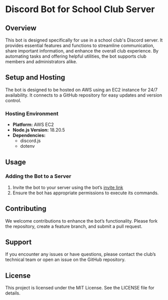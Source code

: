 # Discord Bot for School Club Server

## Overview
This bot is designed specifically for use in a school club's Discord server. It provides essential features and functions to streamline communication, share important information, and enhance the overall club experience. By automating tasks and offering helpful utilities, the bot supports club members and administrators alike.


## Setup and Hosting
The bot is designed to be hosted on AWS using an EC2 instance for 24/7 availability. It connects to a GitHub repository for easy updates and version control.

### Hosting Environment
- **Platform:** AWS EC2
- **Node.js Version:** 18.20.5
- **Dependencies:**
  - discord.js
  - dotenv

## Usage
### Adding the Bot to a Server
1. Invite the bot to your server using the bot’s [invite link](https://discord.com/oauth2/authorize?client_id=1319610315872403457&permissions=1708926688816768&integration_type=0&scope=bot)
2. Ensure the bot has appropriate permissions to execute its commands.

## Contributing
We welcome contributions to enhance the bot’s functionality. Please fork the repository, create a feature branch, and submit a pull request.

## Support
If you encounter any issues or have questions, please contact the club’s technical team or open an issue on the GitHub repository.

## License
This project is licensed under the MIT License. See the LICENSE file for details.